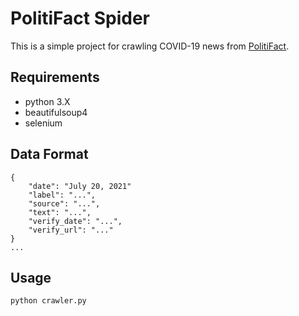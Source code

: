 # PolitiFact Spider

This is a simple project for crawling COVID-19 news from [PolitiFact](https://www.politifact.com).

## Requirements

* python 3.X
* beautifulsoup4
* selenium

## Data Format

```
{
    "date": "July 20, 2021"
    "label": "...",
    "source": "...",
    "text": "...",
    "verify_date": "...",
    "verify_url": "..."
}
...
```

## Usage

```
python crawler.py
```
